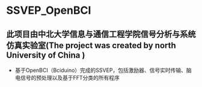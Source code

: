 # SSVEP_OpenBCI
## 此项目由中北大学信息与通信工程学院信号分析与系统仿真实验室(The project was created by north University of China )
* 基于OpenBCI（Bciduino）完成的SSVEP，包括激励器、信号实时传输、脑电信号的预处理以及基于FFT分类的所有程序  

